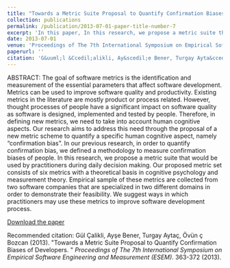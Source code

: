 ```yaml
---
title: "Towards a Metric Suite Proposal to Quantify Confirmation Biases of Developers"
collection: publications
permalink: /publication/2013-07-01-paper-title-number-7
excerpt: 'In this paper, In this research, we propose a metric suite that measures confirmation bias of software practitioners. The metrics suite is designed to be used by practitioners during their daily decision making.'
date: 2013-07-01
venue: 'Proceedings of The 7th International Symposium on Empirical Software Engineering and Measurement (ESEM)'
paperurl: ''
citation: 'G&uuml;l &Ccedil;alikli, Ay&scedil;e Bener, Turgay Ayta&ccedil, &Ouml;v&uuml;n&ccedil Bozcan (2013). &quot;Towards a Metric Suite Proposal to Quantify Confirmation Biases of Developers. &quot; <i>Proceedings of The 7th International Symposium on Empirical Software Engineering and Measurement (ESEM)</i>. 363-372 (2013).'
---
```


ABSTRACT: The goal of software metrics is the identification and measurement of the essential parameters that affect software development. Metrics can be used to improve software quality and productivity. Existing metrics in the literature are mostly product or process related. However, thought processes of people have a
significant impact on software quality as software is designed, implemented and tested by people. Therefore, in defining new metrics, we need to take into account human cognitive aspects. Our research aims to address this need through the proposal of a new metric scheme to quantify a specific human cognitive aspect, namely “confirmation bias”. In our previous research, in order to quantify confirmation bias, we defined a methodology to measure confirmation biases of people. In this research, we propose a metric suite that would be used by practitioners during daily decision making. Our proposed metric set consists of six metrics with a theoretical basis in cognitive psychology and measurement theory. Empirical sample of these metrics are collected from two software companies that are specialized in two different domains in order to demonstrate their feasibility. We suggest ways in which practitioners may use these metrics to improve software
development process.

[Download the paper](https://gulcalikli.github.io/files/ESEM2013.pdf)


Recommended citation: G&uuml;l &Ccedil;alikli, Ay&#x015F;e Bener, Turgay Ayta&#x00E7;, &Ouml;v&uuml;n	&#x00E7; Bozcan (2013). &quot;Towards a Metric Suite Proposal to Quantify Confirmation Biases of Developers. &quot; <i>Proceedings of The 7th International Symposium on Empirical Software Engineering and Measurement (ESEM)</i>. 363-372 (2013).


